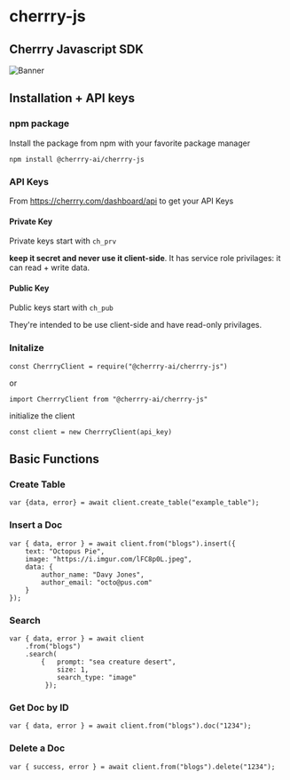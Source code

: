 # cherrry-js

## Cherrry Javascript SDK

![Banner](https://user-images.githubusercontent.com/42971022/202865221-5fc4b9d0-0ead-46ae-9a2c-27399dac6a4a.jpg)

## Installation + API keys

### npm package

Install the package from npm with your favorite package manager
```
npm install @cherrry-ai/cherrry-js
```

### API Keys

From https://cherrry.com/dashboard/api to get your API Keys

#### Private Key

Private keys start with `ch_prv`

**keep it secret and never use it client-side**. It has service role privilages: it can read + write data.

#### Public Key

Public keys start with `ch_pub`

They're intended to be use client-side and have read-only privilages.

### Initalize

```
const CherrryClient = require("@cherrry-ai/cherrry-js")
```

or

```
import CherrryClient from "@cherrry-ai/cherrry-js"
```

initialize the client

```
const client = new CherrryClient(api_key)
```

## Basic Functions

### Create Table

```
var {data, error} = await client.create_table("example_table");
```

### Insert a Doc

```
var { data, error } = await client.from("blogs").insert({
    text: "Octopus Pie",
    image: "https://i.imgur.com/lFC8p0L.jpeg",
    data: {
        author_name: "Davy Jones",
        author_email: "octo@pus.com"
    }
});
```

### Search

```
var { data, error } = await client
    .from("blogs")
    .search(
        {   prompt: "sea creature desert",
            size: 1,
            search_type: "image"
         });
```

### Get Doc by ID

```
var { data, error } = await client.from("blogs").doc("1234");
```

### Delete a Doc

```
var { success, error } = await client.from("blogs").delete("1234");
```
